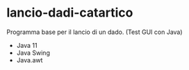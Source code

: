 # lancio-dadi-catartico
Programma base per il lancio di un dado. (Test GUI con Java)

- Java 11
- Java Swing
- Java.awt
